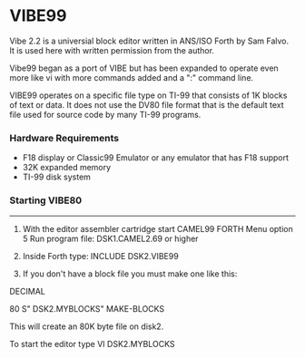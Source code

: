 # VIBE99
Vibe 2.2 is a universial block editor written in ANS/ISO Forth by Sam Falvo.
It is used here with written permission from the author. 

Vibe99 began as a port of VIBE but has been expanded to operate even
more like vi with more commands added and a ":" command line.

VIBE99 operates on a specific file type on TI-99 that consists of 1K
blocks of text or data. It does not use the DV80 file format that is
the default text file used for source code by many TI-99 programs. 

### Hardware Requirements
- F18 display or Classic99 Emulator or any emulator that has F18 support
- 32K expanded memory
- TI-99 disk system 


### Starting VIBE80
---------------
1. With the editor assembler cartridge start CAMEL99 FORTH
   Menu option 5 Run program file:  DSK1.CAMEL2.69 or higher

2. Inside Forth type:  INCLUDE DSK2.VIBE99

3. If you don't have a block file you must make one like this:
   
DECIMAL  <enter>

80  S" DSK2.MYBLOCKS" MAKE-BLOCKS <enter>

This will create an 80K byte file on disk2.

To start the editor type VI DSK2.MYBLOCKS  <enter>

